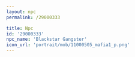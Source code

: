 ```yaml
---
layout: npc
permalink: /29000333

title: Npc
id: '29000333'
npc_name: 'Blackstar Gangster'
icon_url: 'portrait/mob/11000505_mafia1_p.png'
---
```

